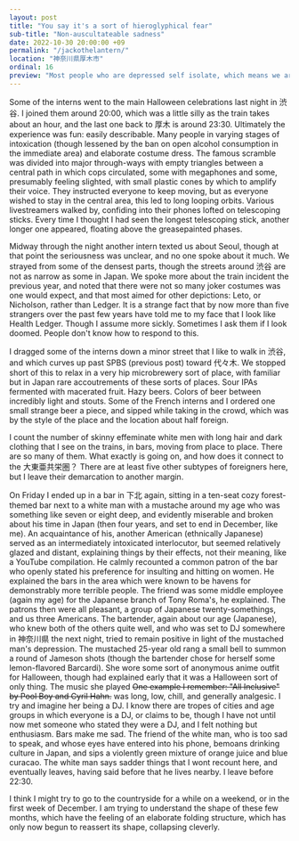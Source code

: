```yaml
---
layout: post
title: "You say it's a sort of hieroglyphical fear"
sub-title: "Non-auscultateable sadness"
date: 2022-10-30 20:00:00 +09
permalink: "/jackothelantern/"
location: "神奈川県厚木市"
ordinal: 16
preview: "Most people who are depressed self isolate, which means we are much sadder than we realize; moreover, knowing this fact doesn't help. Neither does writing about it."
---
```

Some of the interns went to the main Halloween celebrations last night in 渋谷. I joined them around 20:00, which was a little silly as the train takes about an hour, and the last one back to 厚木 is around 23:30. Ultimately the experience was fun: easily describable. Many people in varying stages of intoxication (though lessened by the ban on open alcohol consumption in the immediate area) and elaborate costume dress. The famous scramble was divided into major through-ways with empty triangles between a central path in which cops circulated, some with megaphones and some, presumably feeling slighted, with small plastic cones by which to amplify their voice. They instructed everyone to keep moving, but as everyone wished to stay in the central area, this led to long looping orbits. Various livestreamers walked by, confiding into their phones lofted on telescoping sticks. Every time I thought I had seen the longest telescoping stick, another longer one appeared, floating above the greasepainted phases.

Midway through the night another intern texted us about Seoul, though at that point the seriousness was unclear, and no one spoke about it much. We strayed from some of the densest parts, though the streets around 渋谷 are not as narrow as some in Japan. We spoke more about the train incident the previous year, and noted that there were not so many joker costumes was one would expect, and that most aimed for other depictions: Leto, or Nicholson, rather than Ledger. It is a strange fact that by now more than five strangers over the past few years have told me to my face that I look like Health Ledger. Though I assume more sickly. Sometimes I ask them if I look doomed. People don't know how to respond to this.

I dragged some of the interns down a minor street that I like to walk in 渋谷, and which curves up past SPBS (previous post) toward 代々木. We stopped short of this to relax in a very hip microbrewery sort of place, with familiar but in Japan rare accoutrements of these sorts of places. Sour IPAs fermented with macerated fruit. Hazy beers. Colors of beer between incredibly light and stouts. Some of the French interns and I ordered one small strange beer a piece, and sipped while taking in the crowd, which was by the style of the place and the location about half foreign.

I count the number of skinny effeminate white men with long hair and dark clothing that I see on the trains, in bars, moving from place to place. There are so many of them. What exactly is going on, and how does it connect to the 大東亜共栄圏？ There are at least five other subtypes of foreigners here, but I leave their demarcation to another margin.

On Friday I ended up in a bar in 下北 again, sitting in a ten-seat cozy forest-themed bar next to a white man with a mustache around my age who was something like seven or eight deep, and evidently miserable and broken about his time in Japan (then four years, and set to end in December, like me). An acquaintance of his, another American (ethnically Japanese) served as an intermediately intoxicated interlocutor, but seemed relatively glazed and distant, explaining things by their effects, not their meaning, like a YouTube compilation. He calmly recounted a common patron of the bar who openly stated his preference for insulting and hitting on women. He explained the bars in the area which were known to be havens for demonstrably more terrible people. The friend was some middle employee (again my age) for the Japanese branch of Tony Roma's, he explained. The patrons then were all pleasant, a group of Japanese twenty-somethings, and us three Americans. The bartender, again about our age (Japanese), who knew both of the others quite well, and who was set to DJ somewhere in 神奈川県 the next night, tried to remain positive in light of the mustached man's depression. The mustached 25-year old rang a small bell to summon a round of Jameson shots (though the bartender chose for herself some lemon-flavored Barcardi). She wore some sort of anonymous anime outfit for Halloween, though had explained early that it was a Halloween sort of only thing. The music she played ~~One example I remember: "All Inclusive" by Pool Boy and Cyril Hahn.~~ was long, low, chill, and generally analgesic. I try and imagine her being a DJ. I know there are tropes of cities and age groups in which everyone is a DJ, or claims to be, though I have not until now met someone who stated they were a DJ, and I felt nothing but enthusiasm. Bars make me sad. The friend of the white man, who is too sad to speak, and whose eyes have entered into his phone, bemoans drinking culture in Japan, and sips a violently green mixture of orange juice and blue curacao. The white man says sadder things that I wont recount here, and eventually leaves, having said before that he lives nearby. I leave before 22:30.

I think I might try to go to the countryside for a while on a weekend, or in the first week of December. I am trying to understand the shape of these few months, which have the feeling of an elaborate folding structure, which has only now begun to reassert its shape, collapsing cleverly.